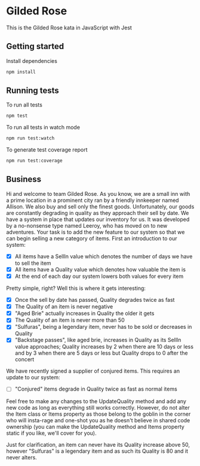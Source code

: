 # Gilded Rose

This is the Gilded Rose kata in JavaScript with Jest

## Getting started

Install dependencies

```sh
npm install
```

## Running tests

To run all tests

```sh
npm test
```

To run all tests in watch mode

```sh
npm run test:watch
```

To generate test coverage report

```sh
npm run test:coverage
```

## Business

Hi and welcome to team Gilded Rose. As you know, we are a small inn with a prime location in a
prominent city ran by a friendly innkeeper named Allison. We also buy and sell only the finest goods.
Unfortunately, our goods are constantly degrading in quality as they approach their sell by date. We
have a system in place that updates our inventory for us. It was developed by a no-nonsense type named
Leeroy, who has moved on to new adventures. Your task is to add the new feature to our system so that
we can begin selling a new category of items. First an introduction to our system:

- [x] All items have a SellIn value which denotes the number of days we have to sell the item
- [x] All items have a Quality value which denotes how valuable the item is
- [x] At the end of each day our system lowers both values for every item

Pretty simple, right? Well this is where it gets interesting:

- [x] Once the sell by date has passed, Quality degrades twice as fast
- [x] The Quality of an item is never negative
- [x] "Aged Brie" actually increases in Quality the older it gets
- [x] The Quality of an item is never more than 50
- [x] "Sulfuras", being a legendary item, never has to be sold or decreases in Quality
- [x] "Backstage passes", like aged brie, increases in Quality as its SellIn value approaches;
      Quality increases by 2 when there are 10 days or less and by 3 when there are 5 days or less but
      Quality drops to 0 after the concert

We have recently signed a supplier of conjured items. This requires an update to our system:

- [ ] "Conjured" items degrade in Quality twice as fast as normal items

Feel free to make any changes to the UpdateQuality method and add any new code as long as everything
still works correctly. However, do not alter the Item class or Items property as those belong to the
goblin in the corner who will insta-rage and one-shot you as he doesn't believe in shared code
ownership (you can make the UpdateQuality method and Items property static if you like, we'll cover
for you).

Just for clarification, an item can never have its Quality increase above 50, however "Sulfuras" is a
legendary item and as such its Quality is 80 and it never alters.
